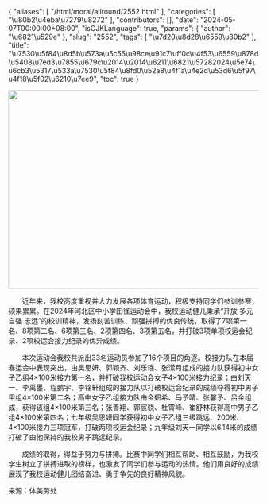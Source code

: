 {
    "aliases": [
        "/html/moral/allround/2552.html"
    ],
    "categories": [
        "\u80b2\u4eba\u7279\u8272"
    ],
    "contributors": [],
    "date": "2024-05-07T00:00:00+08:00",
    "isCJKLanguage": true,
    "params": {
        "author": "\u6821\u529e"
    },
    "slug": "2552",
    "tags": [
        "\u7d20\u8d28\u6559\u80b2"
    ],
    "title": "\u7530\u5f84\u8d5b\u573a\u5c55\u98ce\u91c7\uff0c\u4f53\u6559\u878d\u5408\u7ed3\u7855\u679c\u2014\u2014\u6211\u6821\u57282024\u5e74\u6cb3\u5317\u533a\u7530\u5f84\u8fd0\u52a8\u4f1a\u4e2d\u53d6\u5f97\u4f18\u5f02\u6210\u7ee9",
    "toc": true
}


<img
    src="https://cdn.tfls.online/mirror/full/a10d076b8ff33ffd741d3c4f177170fee12af827.jpg"
    style="display:block;margin-left:auto;margin-right:auto;"
    decoding="async"
    fetchpriority="auto"
    loading="lazy"
    height="400"
    width="600"
/>




  





  





       近年来，我校高度重视并大力发展各项体育运动，积极支持同学们参训参赛，硕果累累。在2024年河北区中小学田径运动会中，我校运动健儿秉承“开放 多元 自强 志远”的校训精神，发扬刻苦训练、顽强拼搏的优良传统，取得了7项第一名、8项第二名、6项第三名、2项第四名、3项第五名，并打破3项单项校运会纪录、2项校运会接力纪录的优异成绩。




  





       本次运动会我校共派出33名运动员参加了16个项目的角逐。校接力队在本届春运会中表现突出，由吴思妍、郭颖齐、刘乐瑶、张潆月组成的接力队获得初中女子乙组4×100米接力第一名，并打破我校运动会女子4×100米接力纪录；由刘天一、李禹墨、程鹏宇、李铭轩组成的接力队以打破校运会纪录的成绩夺得初中男子甲组4×100米第二名；高中女子乙组接力队由金妍希、马予晴、张馨予、吕金组成，获得该组4×100米第三名；张善翔、郭宸骁、杜霄峰、崔舒林获得高中男子乙组4×100米第四名；七年级吴思妍同学获得初中女子乙组三级跳远、200米、4×100米接力三项冠军，打破两项校运会纪录；九年级刘天一同学以6.14米的成绩打破了由他保持的我校男子跳远纪录。




  






 




       成绩的取得，得益于努力与拼搏。比赛中同学们相互帮助、相互鼓励，为我校学生树立了拼搏进取的榜样，也激发了同学们参与运动的热情。他们用良好的成绩展现了我校运动健儿团结奋进、勇于争先的良好精神风貌。




  


来源：体美劳处  


  






  



